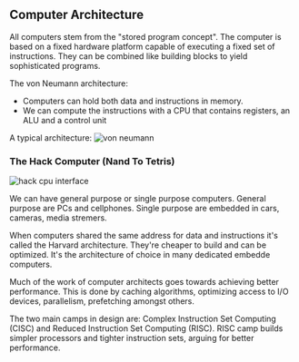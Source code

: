 
## Computer Architecture

All computers stem from the "stored program concept". The computer is based on a fixed hardware platform capable of executing a fixed set of instructions. They can be combined like building blocks to yield sophisticated programs.

The von Neumann architecture:
- Computers can hold both data and instructions in memory.
- We can compute the instructions with a CPU that contains registers, an ALU and a control unit

A typical architecture:
![von neumann](https://upload.wikimedia.org/wikipedia/commons/thumb/e/e5/Von_Neumann_Architecture.svg/1200px-Von_Neumann_Architecture.svg.png)

### The Hack Computer (Nand To Tetris)

![hack cpu interface](https://blog.logancyang.com/images/cs4ds/hackcpuinput.png)

We can have general purpose or single purpose computers. General purpose are PCs and cellphones. Single purpose are embedded in cars, cameras, media stremers.

When computers shared the same address for data and instructions it's called the Harvard architecture. They're cheaper to build and can be optimized. It's the architecture of choice in many dedicated embedde computers.

Much of the work of computer architects goes towards achieving better performance. This is done by caching algorithms, optimizing access to I/O devices, parallelism, prefetching amongst others. 

The two main camps in design are: Complex Instruction Set Computing (CISC) and Reduced Instruction Set Computing (RISC). RISC camp builds simpler processors and tighter instruction sets, arguing for better performance.


